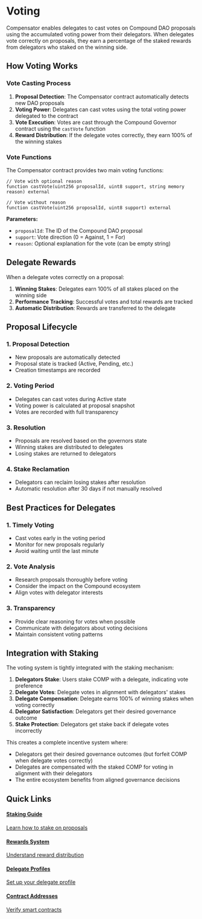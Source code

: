 # Voting

Compensator enables delegates to cast votes on Compound DAO proposals using the accumulated voting power from their delegators. When delegates vote correctly on proposals, they earn a percentage of the staked rewards from delegators who staked on the winning side.

## How Voting Works

### Vote Casting Process

1. **Proposal Detection**: The Compensator contract automatically detects new DAO proposals
2. **Voting Power**: Delegates can cast votes using the total voting power delegated to the contract
3. **Vote Execution**: Votes are cast through the Compound Governor contract using the `castVote` function
4. **Reward Distribution**: If the delegate votes correctly, they earn 100% of the winning stakes

### Vote Functions

The Compensator contract provides two main voting functions:

```solidity
// Vote with optional reason
function castVote(uint256 proposalId, uint8 support, string memory reason) external

// Vote without reason
function castVote(uint256 proposalId, uint8 support) external
```

**Parameters:**
- `proposalId`: The ID of the Compound DAO proposal
- `support`: Vote direction (0 = Against, 1 = For)
- `reason`: Optional explanation for the vote (can be empty string)

## Delegate Rewards

When a delegate votes correctly on a proposal:

1. **Winning Stakes**: Delegates earn 100% of all stakes placed on the winning side
2. **Performance Tracking**: Successful votes and total rewards are tracked
3. **Automatic Distribution**: Rewards are transferred to the delegate

## Proposal Lifecycle

### 1. Proposal Detection
- New proposals are automatically detected
- Proposal state is tracked (Active, Pending, etc.)
- Creation timestamps are recorded

### 2. Voting Period
- Delegates can cast votes during Active state
- Voting power is calculated at proposal snapshot
- Votes are recorded with full transparency

### 3. Resolution
- Proposals are resolved based on the governors state
- Winning stakes are distributed to delegates
- Losing stakes are returned to delegators

### 4. Stake Reclamation
- Delegators can reclaim losing stakes after resolution
- Automatic resolution after 30 days if not manually resolved

## Best Practices for Delegates

### 1. Timely Voting
- Cast votes early in the voting period
- Monitor for new proposals regularly
- Avoid waiting until the last minute

### 2. Vote Analysis
- Research proposals thoroughly before voting
- Consider the impact on the Compound ecosystem
- Align votes with delegator interests

### 3. Transparency
- Provide clear reasoning for votes when possible
- Communicate with delegators about voting decisions
- Maintain consistent voting patterns

## Integration with Staking

The voting system is tightly integrated with the staking mechanism:

1. **Delegators Stake**: Users stake COMP with a delegate, indicating vote preference
2. **Delegate Votes**: Delegate votes in alignment with delegators' stakes
3. **Delegate Compensation**: Delegate earns 100% of winning stakes when voting correctly
4. **Delegator Satisfaction**: Delegators get their desired governance outcome
5. **Stake Protection**: Delegators get stake back if delegate votes incorrectly

This creates a complete incentive system where:
- Delegators get their desired governance outcomes (but forfeit COMP when delegate votes correctly)
- Delegates are compensated with the staked COMP for voting in alignment with their delegators
- The entire ecosystem benefits from aligned governance decisions

## Quick Links

<style>
{`
.quick-links-grid {
  display: grid;
  grid-template-columns: repeat(auto-fit, minmax(300px, 1fr));
  gap: 12px;
  margin-top: 1rem;
  margin-bottom: 1rem;
}

.quick-link-card {
  padding: 1.5rem;
  border: 1px solid var(--ifm-color-emphasis-200);
  border-radius: 6px;
  background-color: var(--ifm-color-emphasis-0);
  transition: all 0.2s ease;
  cursor: pointer;
  text-decoration: none;
  color: inherit;
}

.quick-link-card:hover {
  border-color: #10B981;
  box-shadow: 0px 4px 8px rgba(0,0,0,0.1);
  transform: translateY(-2px);
  text-decoration: none;
}

.quick-link-card h4 {
  margin: 0 0 0.5rem 0;
  color: var(--ifm-font-color-base);
}

.quick-link-card p {
  margin: 0;
  font-size: 0.9rem;
  opacity: 0.8;
}
`}
</style>

<div class="quick-links-grid">

<a href="./staking" class="quick-link-card">
  <h4>Staking Guide</h4>
  <p>Learn how to stake on proposals</p>
</a>

<a href="./rewards" class="quick-link-card">
  <h4>Rewards System</h4>
  <p>Understand reward distribution</p>
</a>

<a href="./profiles" class="quick-link-card">
  <h4>Delegate Profiles</h4>
  <p>Set up your delegate profile</p>
</a>

<a href="../contracts/addresses" class="quick-link-card">
  <h4>Contract Addresses</h4>
  <p>Verify smart contracts</p>
</a>

</div> 